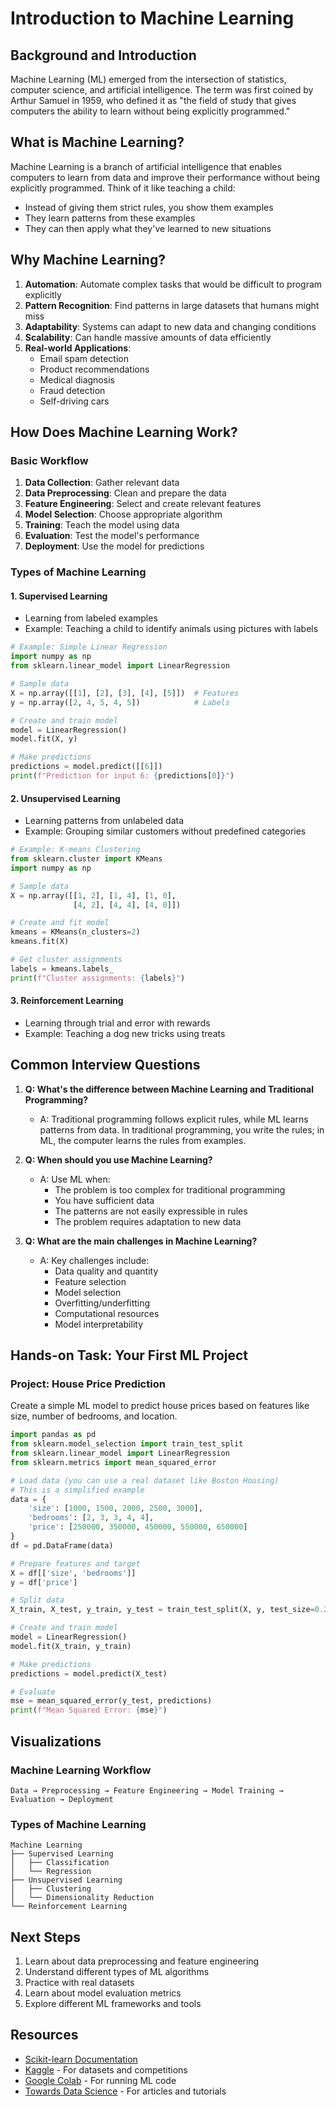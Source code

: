 # Introduction to Machine Learning

## Background and Introduction
Machine Learning (ML) emerged from the intersection of statistics, computer science, and artificial intelligence. The term was first coined by Arthur Samuel in 1959, who defined it as "the field of study that gives computers the ability to learn without being explicitly programmed."

## What is Machine Learning?
Machine Learning is a branch of artificial intelligence that enables computers to learn from data and improve their performance without being explicitly programmed. Think of it like teaching a child:
- Instead of giving them strict rules, you show them examples
- They learn patterns from these examples
- They can then apply what they've learned to new situations

## Why Machine Learning?
1. **Automation**: Automate complex tasks that would be difficult to program explicitly
2. **Pattern Recognition**: Find patterns in large datasets that humans might miss
3. **Adaptability**: Systems can adapt to new data and changing conditions
4. **Scalability**: Can handle massive amounts of data efficiently
5. **Real-world Applications**:
   - Email spam detection
   - Product recommendations
   - Medical diagnosis
   - Fraud detection
   - Self-driving cars

## How Does Machine Learning Work?

### Basic Workflow
1. **Data Collection**: Gather relevant data
2. **Data Preprocessing**: Clean and prepare the data
3. **Feature Engineering**: Select and create relevant features
4. **Model Selection**: Choose appropriate algorithm
5. **Training**: Teach the model using data
6. **Evaluation**: Test the model's performance
7. **Deployment**: Use the model for predictions

### Types of Machine Learning

#### 1. Supervised Learning
- Learning from labeled examples
- Example: Teaching a child to identify animals using pictures with labels

```python
# Example: Simple Linear Regression
import numpy as np
from sklearn.linear_model import LinearRegression

# Sample data
X = np.array([[1], [2], [3], [4], [5]])  # Features
y = np.array([2, 4, 5, 4, 5])            # Labels

# Create and train model
model = LinearRegression()
model.fit(X, y)

# Make predictions
predictions = model.predict([[6]])
print(f"Prediction for input 6: {predictions[0]}")
```

#### 2. Unsupervised Learning
- Learning patterns from unlabeled data
- Example: Grouping similar customers without predefined categories

```python
# Example: K-means Clustering
from sklearn.cluster import KMeans
import numpy as np

# Sample data
X = np.array([[1, 2], [1, 4], [1, 0],
              [4, 2], [4, 4], [4, 0]])

# Create and fit model
kmeans = KMeans(n_clusters=2)
kmeans.fit(X)

# Get cluster assignments
labels = kmeans.labels_
print(f"Cluster assignments: {labels}")
```

#### 3. Reinforcement Learning
- Learning through trial and error with rewards
- Example: Teaching a dog new tricks using treats

## Common Interview Questions

1. **Q: What's the difference between Machine Learning and Traditional Programming?**
   - A: Traditional programming follows explicit rules, while ML learns patterns from data. In traditional programming, you write the rules; in ML, the computer learns the rules from examples.

2. **Q: When should you use Machine Learning?**
   - A: Use ML when:
     - The problem is too complex for traditional programming
     - You have sufficient data
     - The patterns are not easily expressible in rules
     - The problem requires adaptation to new data

3. **Q: What are the main challenges in Machine Learning?**
   - A: Key challenges include:
     - Data quality and quantity
     - Feature selection
     - Model selection
     - Overfitting/underfitting
     - Computational resources
     - Model interpretability

## Hands-on Task: Your First ML Project

### Project: House Price Prediction
Create a simple ML model to predict house prices based on features like size, number of bedrooms, and location.

```python
import pandas as pd
from sklearn.model_selection import train_test_split
from sklearn.linear_model import LinearRegression
from sklearn.metrics import mean_squared_error

# Load data (you can use a real dataset like Boston Housing)
# This is a simplified example
data = {
    'size': [1000, 1500, 2000, 2500, 3000],
    'bedrooms': [2, 3, 3, 4, 4],
    'price': [250000, 350000, 450000, 550000, 650000]
}
df = pd.DataFrame(data)

# Prepare features and target
X = df[['size', 'bedrooms']]
y = df['price']

# Split data
X_train, X_test, y_train, y_test = train_test_split(X, y, test_size=0.2)

# Create and train model
model = LinearRegression()
model.fit(X_train, y_train)

# Make predictions
predictions = model.predict(X_test)

# Evaluate
mse = mean_squared_error(y_test, predictions)
print(f"Mean Squared Error: {mse}")
```

## Visualizations

### Machine Learning Workflow
```
Data → Preprocessing → Feature Engineering → Model Training → Evaluation → Deployment
```

### Types of Machine Learning
```
Machine Learning
├── Supervised Learning
│   ├── Classification
│   └── Regression
├── Unsupervised Learning
│   ├── Clustering
│   └── Dimensionality Reduction
└── Reinforcement Learning
```

## Next Steps
1. Learn about data preprocessing and feature engineering
2. Understand different types of ML algorithms
3. Practice with real datasets
4. Learn about model evaluation metrics
5. Explore different ML frameworks and tools

## Resources
- [Scikit-learn Documentation](https://scikit-learn.org/)
- [Kaggle](https://www.kaggle.com/) - For datasets and competitions
- [Google Colab](https://colab.research.google.com/) - For running ML code
- [Towards Data Science](https://towardsdatascience.com/) - For articles and tutorials 